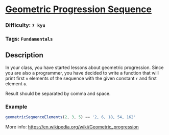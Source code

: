 # [Geometric Progression Sequence](https://www.codewars.com/kata/55caef80d691f65cb6000040)

### Difficulty: `7 kyu`

### Tags: `Fundamentals`

## Description

In your class, you have started lessons about geometric progression. Since you are also a programmer, you have decided to write a function that will print first `n` elements of the sequence with the given constant `r` and first element `a`.

Result should be separated by comma and space.

### Example

```js
geometricSequenceElements(2, 3, 5) == '2, 6, 18, 54, 162'
```

More info: https://en.wikipedia.org/wiki/Geometric_progression
